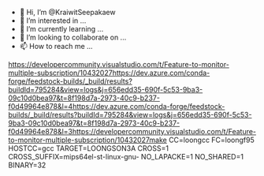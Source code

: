- 👋 Hi, I’m @KraiwitSeepakaew
- 👀 I’m interested in ...
- 🌱 I’m currently learning ...
- 💞️ I’m looking to collaborate on ...
- 📫 How to reach me ...

<!---
KraiwitSeepakaew/KraiwitSeepakaew is a ✨ special ✨ repository because its `README.md` (this file) appears on your GitHub profile.
You can click the Preview link to take a look at your changes.
--->
https://developercommunity.visualstudio.com/t/Feature-to-monitor-multiple-subscription/10432027https://dev.azure.com/conda-forge/feedstock-builds/_build/results?buildId=795284&view=logs&j=656edd35-690f-5c53-9ba3-09c10d0bea97&t=8f198d7a-2973-40c9-b237-f0d49964e878&l=4https://dev.azure.com/conda-forge/feedstock-builds/_build/results?buildId=795284&view=logs&j=656edd35-690f-5c53-9ba3-09c10d0bea97&t=8f198d7a-2973-40c9-b237-f0d49964e878&l=3https://developercommunity.visualstudio.com/t/Feature-to-monitor-multiple-subscription/10432027make CC=loongcc FC=loongf95 HOSTCC=gcc TARGET=LOONGSON3A CROSS=1 CROSS_SUFFIX=mips64el-st-linux-gnu-   NO_LAPACKE=1 NO_SHARED=1 BINARY=32
